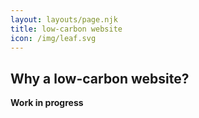```yaml
---
layout: layouts/page.njk
title: low-carbon website
icon: /img/leaf.svg
---
```

## Why a low-carbon website?

**Work in progress**
